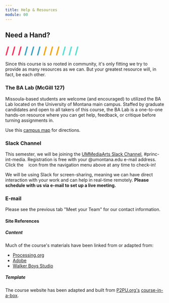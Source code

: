 ```yaml
---
title: Help & Resources
module: 00
---
```


## Need a Hand?
<span style="color: #FC315A; font-size: xx-large; font-weight: bold">/ / / </span>
<span style="color: #33A3C1; font-size: xx-large; font-weight: bold">/ / / </span>
<span style="color: #F5A205; font-size: xx-large; font-weight: bold">/ / / </span>
<span style="color: #53DFD3; font-size: xx-large; font-weight: bold">/ / /</span>


Since this course is so rooted in community, it's only fitting we try to provide as many resources as we can. But your greatest resource will, in fact, be each other.


### The BA Lab (McGill 127)
Missoula-based students are welcome (and encouraged) to utilized the BA Lab located on the University of Montana main campus. Staffed by graduate candidates and open to all takers of this course, the BA Lab is a one-to-one hands-on resource where you can get help, feedback, or critique before turning assignments in.

Use this [campus map](https://map.umt.edu/place/48#18/46.86242/-113.98363) for directions.


### Slack Channel
This semester, we will be joining the [UMMediaArts Slack Channel](http://mediaarts.slack.com/), #princ-int-media. Registration is free with your @umontana.edu e-mail address. Click the &nbsp;<a href="http://ummediaarts.slack.com/"><i class="fa fa-slack"></i></a>&nbsp; icon from the navigation menu above at any time to check-in!

We will be using Slack for screen-sharing, meaning we can have direct interaction with your work and can help in real-time remotely. **Please schedule with us via e-mail to set up a live meeting.**


### E-mail
Please see the previous tab "Meet your Team" for our contact information.


#### Site References
##### Content
Much of the course's materials have been linked from or adapted from:
- [Processing.org](https://processing.org/)
- [Adobe](http://www.adobe.com/creativecloud.html)
- [Walker Boys Studio](http://www.walkerboystudio.com/wbstudio/)


##### Template
The course website has been adapted and built from [P2PU.org's](http://howto.p2pu.org/) [course-in-a-box](https://github.com/p2pu/course-in-a-box/).
